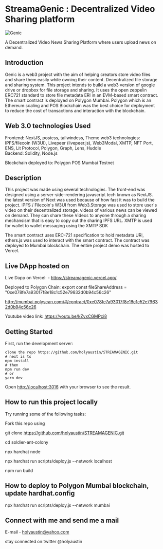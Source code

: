 # StreamaGenic : Decentralized Video Sharing platform

![Genic](https://bafkreidugtjoxts62zsi32riqsjlpt643vnqxtaljo4tba2n2dlqvb2jyq.ipfs.w3s.link/)

A Decentralized Video News Sharing Platform where users upload news on demand.

## Introduction 

Genic is a web3 project with the aim of helping creators store video files and share them easily while owning their content. Decentralized file storage and sharing system. This project intends to build a web3 version of google drive or dropbox for file storage and sharing. It uses the open zeppelin ERC721 standard to store file metadata ERI in an EVM-based smart contract. The smart contract is deployed on Polygon Mumbai. Polygon which is an Ethereum scaling and POS Blockchain was the best choice for deployment to reduce the cost of transactions and interaction with the blockchain.

## Web 3.0 technologies Used

Frontend: NextJS, postcss, tailwindcss, Theme
web3 technologies: IPFS/filecoin (W3UI), Livepeer (livepeer.js), Web3Modal, XMTP, NFT Port, ENS, Lit Protocol, Polygon, Graph, Lens, Huddle  
Backend: Solidity, Node.js

Blockchain deployed to:  Polygon POS Mumbai Testnet

## Description

This project was made using several technologies. The front-end was designed using a server-side-rendering javascript tech known as NextJS. the latest version of Next was used because of how fast it was to build the project.  IPFS / Filecoin's W3UI from Web3.Storage was used to store user's video on their decentralized storage. videos of various news can be viewed on demand. They can share these Videos to anyone through a sharing mechansism that is easy to copy out the sharing IPFS URL.
XMTP is used for wallet to wallet messaging using the XMTP SDK

The smart contract uses ERC-721 specification to hold metadata URI, ethers.js was used to interact with the smart contract. The contract was deployed to Mumbai blockchain. The entire project demo was hosted to Vercel.

## Live DApp hosted on

Live Dapp on Vercel: - <https://streamagenic.vercel.app/>

Deployed to Polygon Chain:
  export const fileShareAddress = "0xe078fe7a93017f8e18c1c52e79632d0b94c56c26"

  <http://mumbai.polyscan.com/#/contract/0xe078fe7a93017f8e18c1c52e79632d0b94c56c26>

 Youtube video link: <https://youtu.be/kZvxCGMPci8>

## Getting Started

First, run the development server:

```
clone the repo https://github.com/holyaustin/STREAMAGENIC.git
# next is to 
npm install
# then
npm run dev
# or
yarn dev
```

Open [http://localhost:3016](http://localhost:3016) with your browser to see the result.


## How to run this project locally

Try running some of the following tasks:

Fork this repo using

git clone <https://github.com/holyaustin/STREAMAGENIC.git>

cd soldier-ant-colony

npx hardhat node

npx hardhat run scripts/deploy.js --network localhost

npm run build

## How to deploy to Polygon Mumbai  blockchain, update hardhat.config

npx hardhat run scripts/deploy.js --network mumbai


## Connect with me and send me a mail

E-mail - holyaustin@yahoo.com

stay connected on twitter @holyaustin

